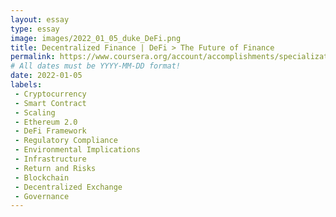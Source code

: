 ```yaml
---
layout: essay
type: essay
image: images/2022_01_05_duke_DeFi.png
title: Decentralized Finance | DeFi > The Future of Finance
permalink: https://www.coursera.org/account/accomplishments/specialization/KCKFGXPEJXDC
# All dates must be YYYY-MM-DD format!
date: 2022-01-05
labels:
 - Cryptocurrency
 - Smart Contract
 - Scaling
 - Ethereum 2.0
 - DeFi Framework
 - Regulatory Compliance
 - Environmental Implications 
 - Infrastructure
 - Return and Risks
 - Blockchain
 - Decentralized Exchange
 - Governance
---
```



